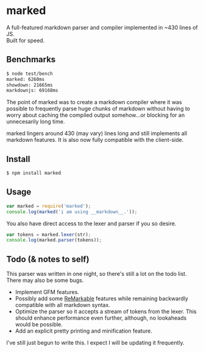 # marked

A full-featured markdown parser and compiler implemented in ~430 lines of JS.  
Built for speed.

## Benchmarks

``` bash
$ node test/bench
marked: 6260ms
showdown: 21665ms
markdownjs: 69168ms
```

The point of marked was to create a markdown compiler where it was possible to 
frequently parse huge chunks of markdown without having to worry about 
caching the compiled output somehow...or blocking for an unnecesarily long time.

marked lingers around 430 (may vary) lines long and still implements all 
markdown features. It is also now fully compatible with the client-side.

## Install

``` bash
$ npm install marked
```

## Usage

``` js
var marked = require('marked');
console.log(marked('i am using __markdown__.'));
```

You also have direct access to the lexer and parser if you so desire.

``` js
var tokens = marked.lexer(str);
console.log(marked.parser(tokens));
```

## Todo (& notes to self)

This parser was written in one night, so there's still a lot on the todo list.
There may also be some bugs.

- Implement GFM features.
- Possibly add some 
  [ReMarkable](http://camendesign.com/code/remarkable/documentation.html) 
  features while remaining backwardly compatible with all markdown syntax.
- Optimize the parser so it accepts a stream of tokens from the lexer. This
  should enhance performance even further, although, no lookaheads would 
  be possible.
- Add an explicit pretty printing and minification feature.

I've still just begun to write this. I expect I will be updating it frequently.
